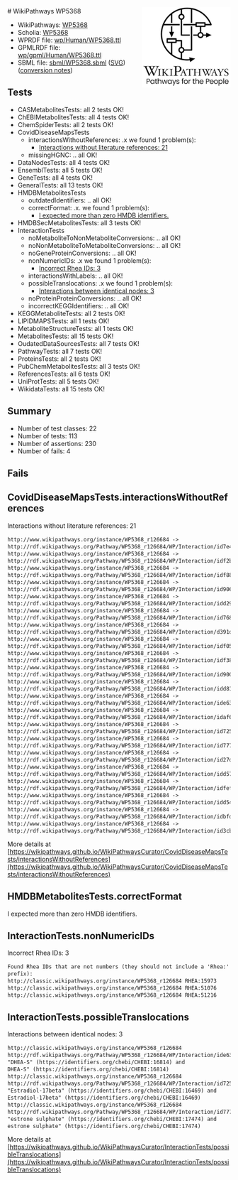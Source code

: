 <img style="float: right; width: 200px" src="../logo.png" />
# WikiPathways WP5368

* WikiPathways: [WP5368](https://identifiers.org/wikipathways:WP5368)
* Scholia: [WP5368](https://scholia.toolforge.org/wikipathways/WP5368)
* WPRDF file: [wp/Human/WP5368.ttl](../wp/Human/WP5368.ttl)
* GPMLRDF file: [wp/gpml/Human/WP5368.ttl](../wp/gpml/Human/WP5368.ttl)
* SBML file: [sbml/WP5368.sbml](../sbml/WP5368.sbml) ([SVG](../sbml/WP5368.svg)) ([conversion notes](../sbml/WP5368.txt))

## Tests
* CASMetabolitesTests: all 2 tests OK!
* ChEBIMetabolitesTests: all 4 tests OK!
* ChemSpiderTests: all 2 tests OK!
* CovidDiseaseMapsTests
    * interactionsWithoutReferences: .x we found 1 problem(s):
        * [Interactions without literature references: 21](#9701cd01)
    * missingHGNC: .. all OK!
* DataNodesTests: all 4 tests OK!
* EnsemblTests: all 5 tests OK!
* GeneTests: all 4 tests OK!
* GeneralTests: all 13 tests OK!
* HMDBMetabolitesTests
    * outdatedIdentifiers: .. all OK!
    * correctFormat: .x. we found 1 problem(s):
        * [I expected more than zero HMDB identifiers.](#ad154c1e)
* HMDBSecMetabolitesTests: all 3 tests OK!
* InteractionTests
    * noMetaboliteToNonMetaboliteConversions: .. all OK!
    * noNonMetaboliteToMetaboliteConversions: .. all OK!
    * noGeneProteinConversions: .. all OK!
    * nonNumericIDs: .x we found 1 problem(s):
        * [Incorrect Rhea IDs: 3](#364171bf)
    * interactionsWithLabels: .. all OK!
    * possibleTranslocations: .x we found 1 problem(s):
        * [Interactions between identical nodes: 3](#1c118208)
    * noProteinProteinConversions: .. all OK!
    * incorrectKEGGIdentifiers: .. all OK!
* KEGGMetaboliteTests: all 2 tests OK!
* LIPIDMAPSTests: all 1 tests OK!
* MetaboliteStructureTests: all 1 tests OK!
* MetabolitesTests: all 15 tests OK!
* OudatedDataSourcesTests: all 7 tests OK!
* PathwayTests: all 7 tests OK!
* ProteinsTests: all 2 tests OK!
* PubChemMetabolitesTests: all 3 tests OK!
* ReferencesTests: all 6 tests OK!
* UniProtTests: all 5 tests OK!
* WikidataTests: all 15 tests OK!


## Summary

* Number of test classes: 22
* Number of tests: 113
* Number of assertions: 230
* Number of fails: 4

## Fails

<a name="9701cd01" />

## CovidDiseaseMapsTests.interactionsWithoutReferences

Interactions without literature references: 21
```
http://www.wikipathways.org/instance/WP5368_r126684 -> http://rdf.wikipathways.org/Pathway/WP5368_r126684/WP/Interaction/id7e4f4e24
http://www.wikipathways.org/instance/WP5368_r126684 -> http://rdf.wikipathways.org/Pathway/WP5368_r126684/WP/Interaction/idf2b2f2de
http://www.wikipathways.org/instance/WP5368_r126684 -> http://rdf.wikipathways.org/Pathway/WP5368_r126684/WP/Interaction/idf88bcdf0
http://www.wikipathways.org/instance/WP5368_r126684 -> http://rdf.wikipathways.org/Pathway/WP5368_r126684/WP/Interaction/id90673804
http://www.wikipathways.org/instance/WP5368_r126684 -> http://rdf.wikipathways.org/Pathway/WP5368_r126684/WP/Interaction/idd2940e49
http://www.wikipathways.org/instance/WP5368_r126684 -> http://rdf.wikipathways.org/Pathway/WP5368_r126684/WP/Interaction/id7688567b
http://www.wikipathways.org/instance/WP5368_r126684 -> http://rdf.wikipathways.org/Pathway/WP5368_r126684/WP/Interaction/d391d
http://www.wikipathways.org/instance/WP5368_r126684 -> http://rdf.wikipathways.org/Pathway/WP5368_r126684/WP/Interaction/idf0535e6c
http://www.wikipathways.org/instance/WP5368_r126684 -> http://rdf.wikipathways.org/Pathway/WP5368_r126684/WP/Interaction/idf3869959
http://www.wikipathways.org/instance/WP5368_r126684 -> http://rdf.wikipathways.org/Pathway/WP5368_r126684/WP/Interaction/id900e0ad8
http://www.wikipathways.org/instance/WP5368_r126684 -> http://rdf.wikipathways.org/Pathway/WP5368_r126684/WP/Interaction/idd8141160
http://www.wikipathways.org/instance/WP5368_r126684 -> http://rdf.wikipathways.org/Pathway/WP5368_r126684/WP/Interaction/ide6322db8
http://www.wikipathways.org/instance/WP5368_r126684 -> http://rdf.wikipathways.org/Pathway/WP5368_r126684/WP/Interaction/idaf6c8e73
http://www.wikipathways.org/instance/WP5368_r126684 -> http://rdf.wikipathways.org/Pathway/WP5368_r126684/WP/Interaction/id725a25d7
http://www.wikipathways.org/instance/WP5368_r126684 -> http://rdf.wikipathways.org/Pathway/WP5368_r126684/WP/Interaction/id777f3bad
http://www.wikipathways.org/instance/WP5368_r126684 -> http://rdf.wikipathways.org/Pathway/WP5368_r126684/WP/Interaction/id27dd2b9a
http://www.wikipathways.org/instance/WP5368_r126684 -> http://rdf.wikipathways.org/Pathway/WP5368_r126684/WP/Interaction/idd57dc9ff
http://www.wikipathways.org/instance/WP5368_r126684 -> http://rdf.wikipathways.org/Pathway/WP5368_r126684/WP/Interaction/idfefe8251
http://www.wikipathways.org/instance/WP5368_r126684 -> http://rdf.wikipathways.org/Pathway/WP5368_r126684/WP/Interaction/idd54253f5
http://www.wikipathways.org/instance/WP5368_r126684 -> http://rdf.wikipathways.org/Pathway/WP5368_r126684/WP/Interaction/idbfd39fd6
http://www.wikipathways.org/instance/WP5368_r126684 -> http://rdf.wikipathways.org/Pathway/WP5368_r126684/WP/Interaction/id3cbbe153
```

More details at [https://wikipathways.github.io/WikiPathwaysCurator/CovidDiseaseMapsTests/interactionsWithoutReferences](https://wikipathways.github.io/WikiPathwaysCurator/CovidDiseaseMapsTests/interactionsWithoutReferences)

<a name="ad154c1e" />

## HMDBMetabolitesTests.correctFormat

I expected more than zero HMDB identifiers.
<a name="364171bf" />

## InteractionTests.nonNumericIDs

Incorrect Rhea IDs: 3
```
Found Rhea IDs that are not numbers (they should not include a 'Rhea:' prefix):
http://classic.wikipathways.org/instance/WP5368_r126684 RHEA:15973
http://classic.wikipathways.org/instance/WP5368_r126684 RHEA:51076
http://classic.wikipathways.org/instance/WP5368_r126684 RHEA:51216
```

<a name="1c118208" />

## InteractionTests.possibleTranslocations

Interactions between identical nodes: 3
```
http://classic.wikipathways.org/instance/WP5368_r126684 http://rdf.wikipathways.org/Pathway/WP5368_r126684/WP/Interaction/ide6322db8 "DHEA-S" (https://identifiers.org/chebi/CHEBI:16814) and 
DHEA-S" (https://identifiers.org/chebi/CHEBI:16814)
http://classic.wikipathways.org/instance/WP5368_r126684 http://rdf.wikipathways.org/Pathway/WP5368_r126684/WP/Interaction/id725a25d7 "Estradiol-17beta" (https://identifiers.org/chebi/CHEBI:16469) and 
Estradiol-17beta" (https://identifiers.org/chebi/CHEBI:16469)
http://classic.wikipathways.org/instance/WP5368_r126684 http://rdf.wikipathways.org/Pathway/WP5368_r126684/WP/Interaction/id777f3bad "estrone sulphate" (https://identifiers.org/chebi/CHEBI:17474) and 
estrone sulphate" (https://identifiers.org/chebi/CHEBI:17474)
```

More details at [https://wikipathways.github.io/WikiPathwaysCurator/InteractionTests/possibleTranslocations](https://wikipathways.github.io/WikiPathwaysCurator/InteractionTests/possibleTranslocations)

